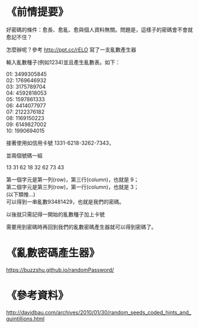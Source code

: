 # 《前情提要》
好密碼的條件：愈長、愈亂、愈與個人資料無關。問題是，這樣子的密碼會不會就愈記不住？

怎麼辦呢？參考 http://ppt.cc/rELO 寫了一支亂數產生器

輸入亂數種子(例如1234)並且產生亂數表。如下：

01: 3499305845 <br>
02: 1769646932 <br>
03: 3175789704 <br>
04: 4592818053 <br>
05: 1597861333 <br>
06: 4414077977 <br>
07: 2122376182 <br>
08: 1169150223 <br>
09: 6149827002 <br>
10: 1990694015 <br>

接著使用如信用卡號 1331-6218-3262-7343，  

並兩個號碼一組  

13 31 62 18 32 62 73 43

第一個字元是第一列(row)，第三行(column)，也就是 9； <br>
第二個字元是第三列(row)，第一行(column)，也就是 3； <br>
(以下類推...) <br>
可以得到一串亂數93481429，也就是我們的密碼。

以後就只需記得一開始的亂數種子加上卡號  

需要用到密碼時再回到我們的亂數密碼產生器就可以得到密碼了。  

# 《亂數密碼產生器》
https://buzzshu.github.io/randomPassword/  

# 《參考資料》
http://davidbau.com/archives/2010/01/30/random_seeds_coded_hints_and_quintillions.html

